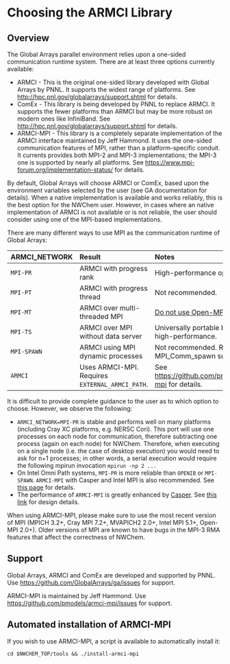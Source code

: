 
# Choosing the ARMCI Library

## Overview

The Global Arrays parallel environment relies upon a one-sided
communication runtime system. There are at least three options currently
available:

  - ARMCI - This is the original one-sided library developed with Global
    Arrays by PNNL. It supports the widest range of platforms. See
    <http://hpc.pnl.gov/globalarrays/support.shtml> for details.
  - ComEx - This library is being developed by PNNL to replace ARMCI. It
    supports the fewer platforms than ARMCI but may be more robust on
    modern ones like InfiniBand. See
    <http://hpc.pnl.gov/globalarrays/support.shtml> for details.
  - ARMCI-MPI - This library is a completely separate implementation of
    the ARMCI interface maintained by Jeff Hammond. It uses the one-sided
    communication features of MPI, rather than a platform-specific
    conduit. It currents provides both MPI-2 and MPI-3 implementations;
    the MPI-3 one is supported by nearly all platforms. See
    <https://www.mpi-forum.org/implementation-status/> for details.

By default, Global Arrays will choose ARMCI or ComEx, based upon the
environment variables selected by the user (see GA documentation for
details). When a native implementation is available and works reliably,
this is the best option for the NWChem user. However, in cases where an
native implementation of ARMCI is not available or is not reliable, the
user should consider using one of the MPI-based implementations.

There are many different ways to use MPI as the communication runtime of
Global Arrays:

 

| ARMCI_NETWORK  | Result                                       | Notes                      |             
| :------------- | :------------------------------------------- | :------------------------- |                             
| `MPI-PR`       | ARMCI with progress rank                     | High-performance option. |
| `MPI-PT`       | ARMCI with progress thread                   | Not recommended. |
| `MPI-MT`       | ARMCI over multi-threaded MPI                | [Do not use Open-MPI 1.x.](https://github.com/open-mpi/ompi/issues/157) |
| `MPI-TS`       | ARMCI over MPI without data server           | Universally portable but not always high-performance. |
| `MPI-SPAWN`    | ARMCI using MPI dynamic processes            | Not recommended.  Requires MPI_Comm_spawn support. |
| `ARMCI`        | Uses ARMCI-MPI. Requires `EXTERNAL_ARMCI_PATH`. | See <https://github.com/pmodels/armci-mpi> for details. |
 

It is difficult to provide complete guidance to the user as to which
option to choose. However, we observe the following:

  - `ARMCI_NETWORK=MPI-PR` is stable and performs well on many platforms
    (including Cray XC platforms, e.g. NERSC Cori). This port will use
    one processes on each node for communication, therefore subtracting
    one process (again on each node) for NWChem. Therefore, when
    executing on a single node (i.e. the case of desktop execution) you
    would need to ask for n+1 processes; in other words, a serial
    execution would require the following mpirun invocation `mpirun -np 2 ...`  
  - On Intel Omni Path systems, `MPI-PR` is more reliable
    than `OPENIB` or `MPI-SPAWN`. `ARMCI-MPI` with Casper and Intel MPI is
    also recommended. See [this page](https://github.com/jeffhammond/HPCInfo/blob/master/ofi/NWChem-OPA.md)
    for details.
  - The performance of `ARMCI-MPI` is greatly enhanced by
    [Casper](https://pmodels.github.io/casper-www/). See [this
    link](https://pmodels.github.io/casper-www/publication.html) 
    for design details.

When using ARMCI-MPI, please make sure to use the most recent version of
MPI (MPICH 3.2+, Cray MPI 7.2+, MVAPICH2 2.0+, Intel MPI 5.1+, Open-MPI
2.0+). Older versions of MPI are known to have bugs in the MPI-3 RMA
features that affect the correctness of NWChem.

## Support

Global Arrays, ARMCI and ComEx are developed and supported by PNNL.
Use <https://github.com/GlobalArrays/ga/issues> for support.

ARMCI-MPI is maintained by Jeff Hammond.
Use <https://github.com/pmodels/armci-mpi/issues> for support.

## Automated installation of ARMCI-MPI

If you wish to use ARMCI-MPI, a script is available to automatically
install it:
```
cd $NWCHEM_TOP/tools && ./install-armci-mpi
```
